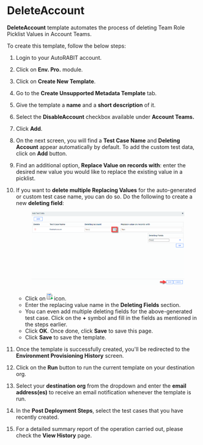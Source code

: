 # DeleteAccount

**DeleteAccount** template automates the process of deleting Team Role Picklist Values in Account Teams.

To create this template, follow the below steps:

1. Login to your AutoRABIT account.
2. Click on **Env. Pro.** module.
3. Click on **Create New Template**.
4. Go to the **Create Unsupported Metadata Template** tab.
5. Give the template a **name** and a **short description** of it.
6. Select the **DisableAccount** checkbox available under **Account Teams.**
7. Click **Add**.
8. On the next screen, you will find a **Test Case Name** and **Deleting Account** appear automatically by default. To add the custom test data, click on **Add** button.
9. Find an additional option, **Replace Value on records with**: enter the desired new value you would like to replace the existing value in a picklist.
10. If you want to **delete multiple Replacing Values** for the auto-generated or custom test case name, you can do so. Do the following to create a new **deleting field**:

    <figure><img src="../../../../../../.gitbook/assets/image (29) (1) (1).png" alt=""><figcaption></figcaption></figure>

    * Click on![](<../../../../../../.gitbook/assets/image (28) (1) (1) (1).png>)icon.
    * Enter the replacing value name in the **Deleting Fields** section.&#x20;
    * You can even add multiple deleting fields for the above-generated test case. Click on the **+** symbol and fill in the fields as mentioned in the steps earlier.&#x20;
    * Click **OK**. Once done, click **Save** to save this page.
    * Click **Save** to save the template.
11. Once the template is successfully created, you'll be redirected to the **Environment Provisioning History** screen.
12. Click on the **Run** button to run the current template on your destination org.
13. Select your **destination org** from the dropdown and enter the **email address(es)** to receive an email notification whenever the template is run.
14. In the **Post Deployment Steps**, select the test cases that you have recently created.&#x20;
15. For a detailed summary report of the operation carried out, please check the **View History** page.
